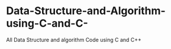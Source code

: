 # Data-Structure-and-Algorithm-using-C-and-C-
All Data Structure and algorithm Code using C and C++
